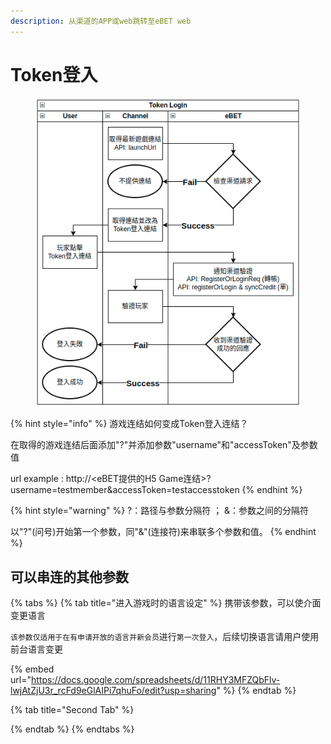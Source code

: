 ```yaml
---
description: 从渠道的APP或web跳转至eBET web
---
```


# Token登入

<figure><img src="../.gitbook/assets/擷取選取區域_210.png" alt=""><figcaption></figcaption></figure>

{% hint style="info" %}
游戏连结如何变成Token登入连结？&#x20;

在取得的游戏连结后面添加"?"并添加参数"username"和"accessToken"及参数值

url example : http://\<eBET提供的H5 Game连结>?username=testmember\&accessToken=testaccesstoken
{% endhint %}

{% hint style="warning" %}
?：路径与参数分隔符 ； &：参数之间的分隔符&#x20;

以"?"(问号)开始第一个参数，同"&"(连接符)来串联多个参数和值。
{% endhint %}

## 可以串连的其他参数

{% tabs %}
{% tab title="进入游戏时的语言设定" %}
携带该参数，可以使介面变更语言

`该参数仅适用于在有申请开放的语言并新会员`进行`第一次登入`，后续切换语言请用户使用前台语言变更

{% embed url="https://docs.google.com/spreadsheets/d/11RHY3MFZQbFlv-lwjAtZjU3r_rcFd9eGlAIPi7qhuFo/edit?usp=sharing" %}
{% endtab %}

{% tab title="Second Tab" %}

{% endtab %}
{% endtabs %}

